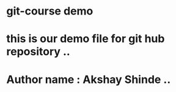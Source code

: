 # git-course demo
# this is our demo file for git hub repository ..
# Author name : Akshay Shinde ..